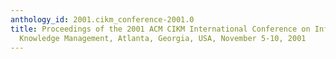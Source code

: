 ```yaml
---
anthology_id: 2001.cikm_conference-2001.0
title: Proceedings of the 2001 ACM CIKM International Conference on Information and
  Knowledge Management, Atlanta, Georgia, USA, November 5-10, 2001
---
```

